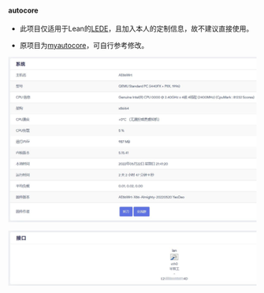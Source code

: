 #### autocore

* 此项目仅适用于Lean的[LEDE](https://github.com/coolsnowwolf/lede)，且加入本人的定制信息，故不建议直接使用。

* 原项目为[myautocore](https://github.com/sirpdboy/myautocore)，可自行参考修改。


![jpg](./pic/1.jpg)

![jpg](./pic/2.jpg)


